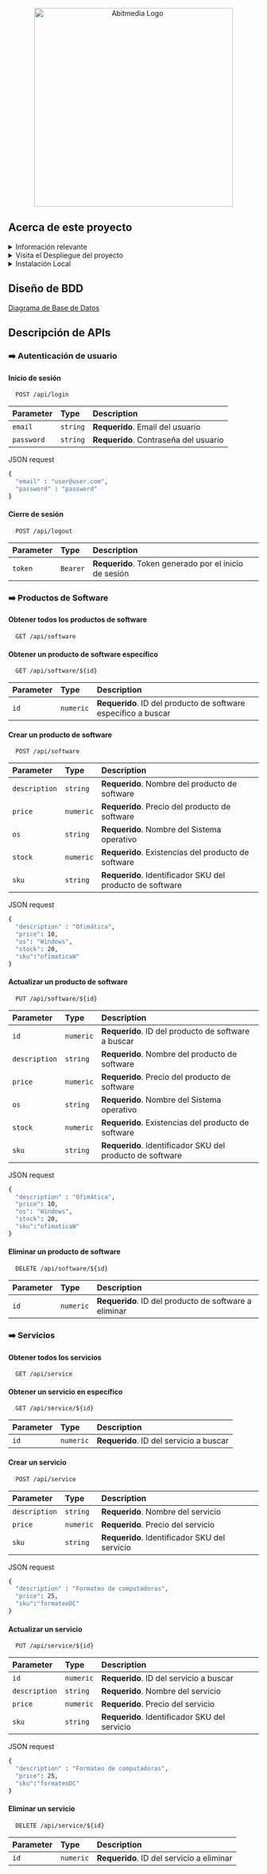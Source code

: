 <p align="center"><a style="backgroud:black" href="https://abitmedia.cloud/" target="_blank"><img src="https://abitmedia.cloud/wp-content/uploads/2023/03/1-Logo-Abitmedia-SVG.svg" width="400" alt="Abitmedia Logo"></a></p>

## Acerca de este proyecto

<details>
<summary>Información relevante</summary>
Una empresa de venta de software y servicios de soporte, requiere implementar un sistema para 
poder gestionar su oferta de productos, los mismos detallados a continuación:
    
### Software:
- Antivirus ($5 para Windows, $7 para Mac), en existencia 10 para cada S.O.
respectivamente.
- Ofimática ($10 para Windows, $12 para Mac), en existencia 20 para cada S.O.
respectivamente.
- Editor de video ($20 para Windows, $22 para Mac), en existencia 30 para cada S.O. 
respectivamente.

### Servicios:
- Formateo de computadores ($25)
- Mantenimiento ($30)
- Hora de soporte en software ($50)
### Requerimientos funcionales 
1. El usuario del sistema podría generar operaciones CRUD, tanto para software como 
servicios.
2. Al agregar una licencia de software, debería generarse automáticamente un serial de 100 
caracteres asignado a la misma, este serial no puede repetirse.
3. Tanto software como servicios deben tener un identificador SKU irrepetible de 10 
caracteres, ingresado manualmente.
4. La API debe ser segura.
</details>

<details>
<summary>Visita el Despliegue del proyecto</summary>
    
[Documentación en PostMan](https://app.getpostman.com/join-team?invite_code=1eaf4e4a47f0aec6f7830e24b5722978&target_code=41ed96a356da168c158657e112c0a1ee)
    
[Despliegue del proyecto Laravel](https://challenge-abitmedia-app-production.up.railway.app)
</details>

<details>
<summary>Instalación Local</summary>

Clonar o descargar [ZIP](https://github.com/jhon-torres/challenge-abitmedia-app/archive/refs/heads/master.zip)

```bash
  composer install 
  cp .env.example .env 
  php artisan key:generate
```
Posterior configurar las variables de entorno.

A continuación, configurar la Base de Datos con nombre especificado en las variables en MyAdmin`
```bash
  php artisan migrate 
  npm install   
```
Ejecutar el proyecto
```bash
  php artisan serve
```
</details>

## Diseño de BDD
[Diagrama de Base de Datos](https://dbdiagram.io/d/Copy-of-Copy-of-DB-products-and-services-Abitmedia-65f4ba51ae072629ce239d5a)

## Descripción de APIs
### ➡️ Autenticación de usuario
#### Inicio de sesión
```http
  POST /api/login
```
| Parameter | Type     | Description                |
| :-------- | :------- | :------------------------- |
| `email` | `string` | **Requerido**. Email del usuario |
| `password` | `string` | **Requerido**. Contraseña del usuario |

JSON request
```bash
{
  "email" : "user@user.com",
  "password" : "password"
}
```

#### Cierre de sesión
```http
  POST /api/logout
```
| Parameter | Type     | Description                |
| :-------- | :------- | :------------------------- |
| `token` | `Bearer` | **Requerido**. Token generado por el inicio de sesión |


### ➡️ Productos de Software
#### Obtener todos los productos de software
```http
  GET /api/software
```
#### Obtener un producto de software específico
```http
  GET /api/software/${id}
```
| Parameter | Type     | Description                |
| :-------- | :------- | :------------------------- |
| `id` | `numeric` | **Requerido**. ID del producto de software específico a buscar |
#### Crear un producto de software
```http
  POST /api/software
```
| Parameter | Type     | Description                |
| :-------- | :------- | :------------------------- |
| `description` | `string` | **Requerido**. Nombre del producto de software |
| `price` | `numeric` | **Requerido**. Precio del producto de software |
| `os` | `string` | **Requerido**. Nombre del Sistema operativo |
| `stock` | `numeric` | **Requerido**. Existencias del producto de software |
| `sku` | `string` | **Requerido**. Identificador SKU del producto de software |

JSON request
```bash
{
  "description" : "Ofimática",
  "price": 10,
  "os": "Windows",
  "stock": 20,
  "sku":"ofimaticaW"
}
```

#### Actualizar un producto de software
```http
  PUT /api/software/${id}
```
| Parameter | Type     | Description                |
| :-------- | :------- | :------------------------- |
| `id` | `numeric` | **Requerido**. ID del producto de software a buscar |
| `description` | `string` | **Requerido**. Nombre del producto de software |
| `price` | `numeric` | **Requerido**. Precio del producto de software |
| `os` | `string` | **Requerido**. Nombre del Sistema operativo |
| `stock` | `numeric` | **Requerido**. Existencias del producto de software |
| `sku` | `string` | **Requerido**. Identificador SKU del producto de software |

JSON request
```bash
{
  "description" : "Ofimática",
  "price": 10,
  "os": "Windows",
  "stock": 20,
  "sku":"ofimaticaW"
}
```

#### Eliminar un producto de software
```http
  DELETE /api/software/${id}
```
| Parameter | Type     | Description                |
| :-------- | :------- | :------------------------- |
| `id` | `numeric` | **Requerido**. ID del producto de software a eliminar |


### ➡️ Servicios
#### Obtener todos los servicios
```http
  GET /api/service
```
#### Obtener un servicio en específico
```http
  GET /api/service/${id}
```
| Parameter | Type     | Description                |
| :-------- | :------- | :------------------------- |
| `id` | `numeric` | **Requerido**. ID del servicio a buscar |
#### Crear un servicio
```http
  POST /api/service
```
| Parameter | Type     | Description                |
| :-------- | :------- | :------------------------- |
| `description` | `string` | **Requerido**. Nombre del servicio |
| `price` | `numeric` | **Requerido**. Precio del servicio |
| `sku` | `string` | **Requerido**. Identificador SKU del servicio |

JSON request
```bash
{
  "description" : "Formateo de computadoras",
  "price": 25,
  "sku":"formateoDC"
}
```

#### Actualizar un servicio
```http
  PUT /api/service/${id}
```
| Parameter | Type     | Description                |
| :-------- | :------- | :------------------------- |
| `id` | `numeric` | **Requerido**. ID del servicio a buscar |
| `description` | `string` | **Requerido**. Nombre del servicio |
| `price` | `numeric` | **Requerido**. Precio del servicio |
| `sku` | `string` | **Requerido**. Identificador SKU del servicio |

JSON request
```bash
{
  "description" : "Formateo de computadoras",
  "price": 25,
  "sku":"formateoDC"
}
```

#### Eliminar un servicio
```http
  DELETE /api/service/${id}
```
| Parameter | Type     | Description                |
| :-------- | :------- | :------------------------- |
| `id` | `numeric` | **Requerido**. ID del servicio a eliminar |
